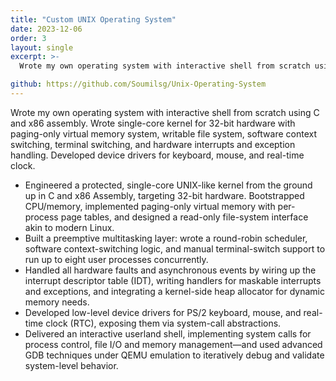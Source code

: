 ```yaml
---
title: "Custom UNIX Operating System"
date: 2023-12-06
order: 3
layout: single
excerpt: >-
  Wrote my own operating system with interactive shell from scratch using C and x86 assembly. Wrote single-core kernel for 32-bit hardware with paging-only virtual memory system, writable file system, software context switching, terminal switching, and hardware interrupts and exception handling. Developed device drivers for keyboard, mouse, and real-time clock.

github: https://github.com/Soumilsg/Unix-Operating-System
---
```


Wrote my own operating system with interactive shell from scratch using C and x86 assembly. Wrote single-core kernel for 32-bit hardware with paging-only virtual memory system, writable file system, software context switching, terminal switching, and hardware interrupts and exception handling. Developed device drivers for keyboard, mouse, and real-time clock.

* Engineered a protected, single-core UNIX-like kernel from the ground up in C and x86 Assembly, targeting 32-bit hardware. Bootstrapped CPU/memory, implemented paging-only virtual memory with per-process page tables, and designed a read-only file-system interface akin to modern Linux.
* Built a preemptive multitasking layer: wrote a round-robin scheduler, software context-switching logic, and manual terminal-switch support to run up to eight user processes concurrently.
* Handled all hardware faults and asynchronous events by wiring up the interrupt descriptor table (IDT), writing handlers for maskable interrupts and exceptions, and integrating a kernel-side heap allocator for dynamic memory needs.
* Developed low-level device drivers for PS/2 keyboard, mouse, and real-time clock (RTC), exposing them via system-call abstractions.
* Delivered an interactive userland shell, implementing system calls for process control, file I/O and memory management—and used advanced GDB techniques under QEMU emulation to iteratively debug and validate system-level behavior.